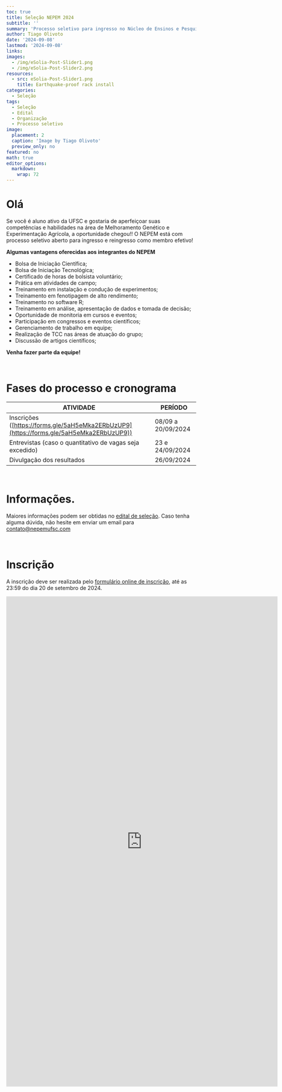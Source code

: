 ```yaml
---
toc: true
title: Seleção NEPEM 2024
subtitle: ''
summary: 'Processo seletivo para ingresso no Núcleo de Ensinos e Pesquisas em Experimentação e Melhoramento Vegetal (NEPEM).'
author: Tiago Olivoto
date: '2024-09-08'
lastmod: '2024-09-08'
links:
images:
  - /img/eSolia-Post-Slider1.png
  - /img/eSolia-Post-Slider2.png
resources:
  - src: eSolia-Post-Slider1.png
    title: Earthquake-proof rack install
categories:
  - Seleção
tags:
  - Seleção
  - Edital
  - Organização
  - Processo seletivo
image:
  placement: 2
  caption: 'Image by Tiago Olivoto'
  preview_only: no
featured: no
math: true
editor_options:
  markdown:
    wrap: 72
---
```


<script src="https://kit.fontawesome.com/1f72d6921a.js" crossorigin="anonymous"></script>


# Olá

Se você é aluno ativo da UFSC e gostaria de aperfeiçoar suas
competências e habilidades na área de Melhoramento Genético e
Experimentação Agrícola, a oportunidade chegou!! O NEPEM está com
processo seletivo aberto para ingresso e reingresso como membro efetivo!

**Algumas vantagens oferecidas aos integrantes do NEPEM**

-   Bolsa de Iniciação Científica;
-   Bolsa de Iniciação Tecnológica;
-   Certificado de horas de bolsista voluntário;
-   Prática em atividades de campo;
-   Treinamento em instalação e condução de experimentos;
-   Treinamento em fenotipagem de alto rendimento;
-   Treinamento no software R;
-   Treinamento em análise, apresentação de dados e tomada de
    decisão;
-   Oportunidade de monitoria em cursos e eventos;
-   Participação em congressos e eventos científicos;
-   Gerenciamento de trabalho em equipe;
-   Realização de TCC nas áreas de atuação do grupo;
-   Discussão de artigos científicos;

**Venha fazer parte da equipe!**

<br>

# <i class="fas fa-clock"></i> Fases do processo e cronograma

| ATIVIDADE                                                                                                                                | PERÍODO            |
|---------------------------------------------------|---------------------|
| Inscrições ([https://forms.gle/5aH5eMka2ERbUzUP9](https://forms.gle/5aH5eMka2ERbUzUP9)) | 08/09 a 20/09/2024 |
| Entrevistas (caso o quantitativo de vagas seja excedido)                                                                                                                              | 23 e 24/09/2024    |
| Divulgação dos resultados                                                                                                                | 26/09/2024         |

<br>

# <i class="fas fa-file-pdf"></i> Informações.
Maiores informações podem ser obtidas no [edital de seleção](edital_2024_assinado.pdf). Caso tenha alguma dúvida, não hesite em enviar um email para contato@nepemufsc.com

<br>

# <i class="fas fa-file-export"></i> Inscrição



A inscrição deve ser realizada pelo [formulário online de
inscrição](https://forms.gle/5aH5eMka2ERbUzUP9), até as 23:59 do dia 20
de setembro de 2024.

<iframe src="https://docs.google.com/forms/d/e/1FAIpQLScSpkEE0pFLgyo8Tvoj_h3y-p3cjBIkxYfnrp6H08wZJxfyMQ/viewform?embedded=true" width="720" height="1300" frameborder="0" marginheight="0" marginwidth="0">Carregando…</iframe>


